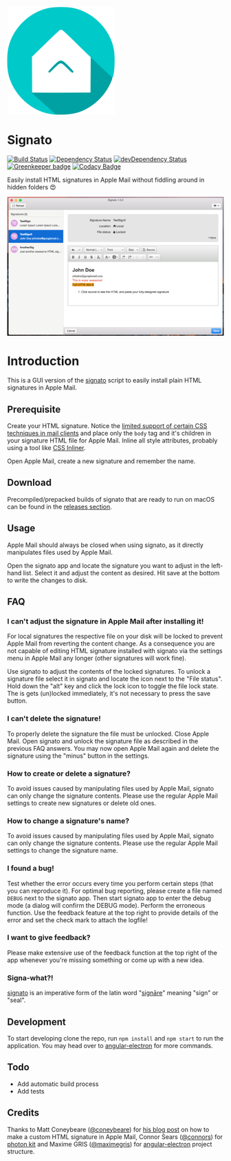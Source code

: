 <img src="./src/favicon.png" width="250"/>

# Signato

[![Build Status](https://travis-ci.org/Nolanus/signato-app.svg?branch=master)](https://travis-ci.org/Nolanus/signato-app)
[![Dependency Status](https://david-dm.org/Nolanus/signato-app.svg)](https://david-dm.org/Nolanus/signato-app)
[![devDependency Status](https://david-dm.org/Nolanus/signato-app/dev-status.svg)](https://david-dm.org/Nolanus/signato-app?type=dev)
[![Greenkeeper badge](https://badges.greenkeeper.io/Nolanus/signato-app.svg)](https://greenkeeper.io/)
[![Codacy Badge](https://api.codacy.com/project/badge/Grade/1116c1f1f410482aa9fa5d4a7f2a67ec)](https://www.codacy.com/app/sebastian-fuss/signato-app?utm_source=github.com&amp;utm_medium=referral&amp;utm_content=Nolanus/signato-app&amp;utm_campaign=Badge_Grade)

Easily install HTML signatures in Apple Mail without fiddling around in hidden folders 😍

![Signato App](./screen.png)

# Introduction

This is a GUI version of the [signato](https://github.com/Nolanus/signato) script to easily install plain HTML signatures in Apple Mail.

## Prerequisite

Create your HTML signature. Notice the [limited support of certain CSS techniques in mail clients](https://www.campaignmonitor.com/css/) and place only the `body` tag and it's children in your signature HTML file for Apple Mail. Inline all style attributes, probably using a tool like [CSS Inliner](https://inliner.cm/).

Open Apple Mail, create a new signature and remember the name.

## Download

Precompiled/prepacked builds of signato that are ready to run on macOS can be found in the [releases section](https://github.com/Nolanus/signato-app/releases).

## Usage

Apple Mail should always be closed when using signato, as it directly manipulates files used by Apple Mail.

Open the signato app and locate the signature you want to adjust in the left-hand list. Select it and adjust the content as desired. Hit save at the bottom to write the changes to disk.

## FAQ

### I can't adjust the signature in Apple Mail after installing it!

For local signatures the respective file on your disk will be locked to prevent Apple Mail from reverting the content change. As a consequence you are not capable of editing HTML signature installed with signato via the settings menu in Apple Mail any longer (other signatures will work fine).

Use signato to adjust the contents of the locked signatures. To unlock a signature file select it in signato and locate the icon next to the "File status". Hold down the "alt" key and click the lock icon to toggle the file lock state. The is gets (un)locked immediately, it's not necessary to press the save button.  

### I can't delete the signature!

To properly delete the signature the file must be unlocked. Close Apple Mail. Open signato and unlock the signature file as described in the previous FAQ answers. You may now open Apple Mail again and delete the signature using the "minus" button in the settings.

### How to create or delete a signature?

To avoid issues caused by manipulating files used by Apple Mail, signato can only change the signature contents. Please use the regular Apple Mail settings to create new signatures or delete old ones.

### How to change a signature's name?

To avoid issues caused by manipulating files used by Apple Mail, signato can only change the signature contents. Please use the regular Apple Mail settings to change the signature name.

### I found a bug!

Test whether the error occurs every time you perform certain steps (that you can reproduce it). For optimal bug reporting, please create a file named `DEBUG` next to the signato app. Then start signato app to enter the debug mode (a dialog will confirm the DEBUG mode). Perform the erroneous function. Use the feedback feature at the top right to provide details of the error and set the check mark to attach the logfile!  

### I want to give feedback?

Please make extensive use of the feedback function at the top right of the app whenever you're missing something or come up with a new idea.

### Signa-what?!

[signato](https://en.wiktionary.org/wiki/signato) is an imperative form of the latin word "[signāre](http://www.latin-dictionary.net/definition/35028/signo-signare-signavi-signatus)" meaning "sign" or "seal".

## Development

To start developing clone the repo, run `npm install` and `npm start` to run the application. You may head over to [angular-electron](https://github.com/maximegris/angular-electron) for more commands.

## Todo

- Add automatic build process
- Add tests

## Credits

Thanks to Matt Coneybeare ([@coneybeare](https://github.com/coneybeare)) for [his blog post](http://matt.coneybeare.me/how-to-make-an-html-signature-in-apple-mail-for-sierra-os-x-10-dot-12/) on how to make a custom HTML signature in Apple Mail, Connor Sears ([@connors](https://github.com/connors)) for [photon kit](http://photonkit.com/) and Maxime GRIS ([@maximegris](https://github.com/maximegris)) for [angular-electron](https://github.com/maximegris/angular-electron) project structure.   
